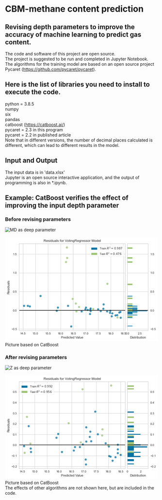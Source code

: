 # CBM-methane content prediction

## Revising depth parameters to improve the accuracy of machine learning to predict gas content.
The code and software of this project are open source.
<br/>The project is suggested to be run and completed in Jupyter Notebook.
<br/> The algorithms for the training model are based on an open source project Pycaret (https://github.com/pycaret/pycaret).

## Here is the list of libraries you need to install to execute the code.
python = 3.8.5
<br/> numpy
<br/> six 
<br/> pandas
<br/> catboost (https://catboost.ai/)
<br/> pycaret = 2.3  in this program
<br/> pycaret = 2.2  in published article
<br/> Note that in different versions, the number of decimal places calculated is different, which can lead to different results in the model.

## Input and Output 
The input data is in 'data.xlsx'
<br/>Jupyter is an open source interactive application, and the output of programming is also in *.ipynb.

## Example: CatBoost verifies the effect of improving the input depth parameter
### Before revising parameters
![MD as deep parameter](https://github.com/lcg29/CBM/blob/main/CBMgas-md.ipynb)  
<br/> 
![image](https://github.com/lcg29/CBM/blob/main/md%20input.png)
<br/> Picture based on CatBoost
### After revising parameters
![Z as deep parameter](https://github.com/lcg29/CBM/blob/main/CBMgas-z.ipynb)  
<br/> 
![image](https://github.com/lcg29/CBM/blob/main/Z%20input.png)
<br/> Picture based on CatBoost
<br/>The effects of other algorithms are not shown here, but are included in the code.
